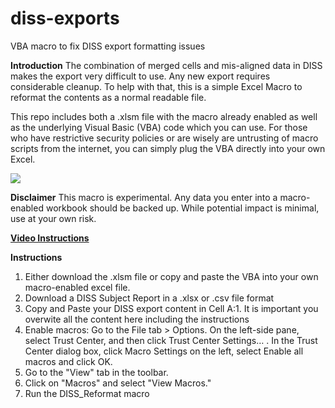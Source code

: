 # diss-exports
VBA macro to fix DISS export formatting issues

**Introduction**
The combination of merged cells and mis-aligned data in DISS makes the export very difficult to use. Any new export requires considerable cleanup. To help with that, this is a simple Excel Macro to reformat the contents as a normal readable file. 

This repo includes both a .xlsm file with the macro already enabled as well as the underlying Visual Basic (VBA) code which you can use. For those who have restrictive security policies or are wisely are untrusting of macro scripts from the internet, you can simply plug the VBA directly into your own Excel.

![](diss-improve-preview.gif)

**Disclaimer**
This macro is experimental. Any data you enter into a macro-enabled workbook should be backed up. While potential impact is minimal, use at your own risk.  

**[Video Instructions](https://www.loom.com/share/8b0efe3fe5d142e395597d8cde6f42b1)**

**Instructions**
1. Either download the .xlsm file or copy and paste the VBA into your own macro-enabled excel file.
2. Download a DISS Subject Report in a .xlsx or .csv file format
3. Copy and Paste your DISS export content in Cell A:1. It is important you overwite all the content here including the instructions
4. Enable macros: Go to the File tab > Options. On the left-side pane, select Trust Center, and then click Trust Center Settings… . In the Trust Center dialog box, click Macro Settings on the left, select Enable all macros and click OK.
5. Go to the "View" tab in the toolbar.
6. Click on "Macros" and select "View Macros."
7. Run the DISS_Reformat macro
